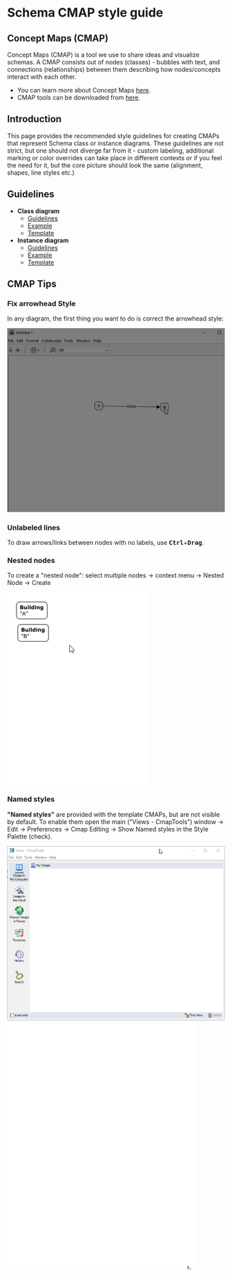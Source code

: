 # Schema CMAP style guide

## Concept Maps (CMAP)

Concept Maps (CMAP) is a tool we use to share ideas and visualize schemas. A CMAP consists out of nodes (classes) - bubbles with text, and connections (relationships) between them describing how nodes/concepts interact with each other.

- You can learn more about Concept Maps [here](https://cmap.ihmc.us/docs/learn.php).
- CMAP tools can be downloaded from [here](https://cmap.ihmc.us/cmaptools/cmaptools-download/).

## Introduction

This page provides the recommended style guidelines for creating CMAPs that represent Schema class or instance diagrams. These guidelines are not strict, but one should not diverge far from it - custom labeling, additional marking or color overrides can take place in different contexts or if you feel the need for it, but the core picture should look the same (alignment,  shapes, line styles etc.)

## Guidelines

- **Class diagram**
  - [Guidelines](schema-cmap-class-style-guide)
  - [Example](cmap-example/example-class.cmap)
  - [Template](cmap-example/template-class.cmap)
- **Instance diagram**
  - [Guidelines](schema-cmap-instance-style-guide)
  - [Example](cmap-example/example-instance.cmap)
  - [Template](cmap-example/template-instance.cmap)

## **CMAP Tips**

### Fix arrowhead Style

In any diagram, the first thing you want to do is correct the arrowhead style:

![styles settings](cmap-example/media/fix-arrowheads.gif)

### Unlabeled lines

To draw arrows/links between nodes with no labels, use <kbd>**Ctrl**</kbd>+<kbd>**Drag**</kbd>.

### Nested nodes

To create a "nested node": select multiple nodes -> context menu -> Nested Node -> Create

![nested node](cmap-example/media/nested-node.gif)

### Named styles

**"Named styles"** are provided with the template CMAPs, but are not visible by default. To enable them open the main ("Views - CmapTools") window -> Edit -> Preferences -> Cmap Editing -> Show Named styles in the Style Palette (check).

![styles settings](cmap-example/media/styles-settings.gif)
![styles ui](cmap-example/media/styles-ui.gif)
